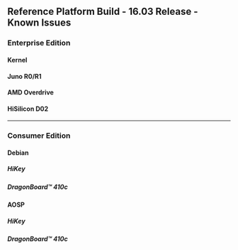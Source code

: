 ## Reference Platform Build - 16.03 Release - Known Issues

### Enterprise Edition

#### Kernel

#### Juno R0/R1

#### AMD Overdrive

#### HiSilicon D02

***

### Consumer Edition

#### Debian

##### HiKey

##### DragonBoard™ 410c

#### AOSP

##### HiKey

##### DragonBoard™ 410c